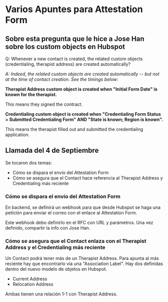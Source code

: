 # Varios Apuntes para Attestation Form

## Sobre esta pregunta que le hice a Jose Han sobre los custom objects en Hubspot

Q: Whenever a new contact is created, the related custom objects (credentialing, therapist address) are created automatically?

*A: Indeed, the related custom objects are created automatically -- but not at the time of contact creation. See the timings below:*

**Therapist Address custom object is created when "Initial Form Date" is known for the therapist.**

This means they signed the contract.

**Credentialing custom object is created when "Credentialing Form Status = Submitted Credentialing Form" AND "State is known; Region is known".**

This means the therapist filled out and submitted the credentialing application.

## Llamada del 4 de Septiembre

Se tocaron dos temas:
- Cómo se dispara el envío del Attestation Form
- Cómo se asegura que el Contact hace referencia al Therapist Address y Credentialing más reciente

### Cómo se dispara el envío del Attestation Form

En backend, se definirá un webhook para que desde Hubspot se haga una petición para enviar el correo con el enlace al Attestation Form.

Este webhook debo definirlo en el RFC con URL y parámetros. Una vez definido, compartir la info con Jose Han.

### Cómo se asegura que el Contact enlaza con el Therapist Address y el Credentialing más reciente

Un Contact podrá tener más de un Therapist Address. Para apunta al más reciente hay que encontrarlo vía una "Association Label". Hay dos definidas dentro del nuevo modelo de objetos en Hubspot.

- Current Address
- Relocation Address

Ambas tienen una relación 1-1 con Therapist Address.